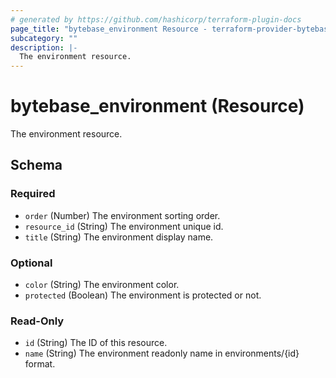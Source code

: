 ```yaml
---
# generated by https://github.com/hashicorp/terraform-plugin-docs
page_title: "bytebase_environment Resource - terraform-provider-bytebase"
subcategory: ""
description: |-
  The environment resource.
---
```


# bytebase_environment (Resource)

The environment resource.



<!-- schema generated by tfplugindocs -->
## Schema

### Required

- `order` (Number) The environment sorting order.
- `resource_id` (String) The environment unique id.
- `title` (String) The environment display name.

### Optional

- `color` (String) The environment color.
- `protected` (Boolean) The environment is protected or not.

### Read-Only

- `id` (String) The ID of this resource.
- `name` (String) The environment readonly name in environments/{id} format.


